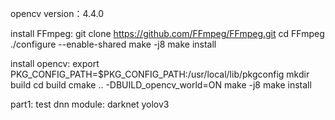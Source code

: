 opencv version：4.4.0

install FFmpeg:
	git clone https://github.com/FFmpeg/FFmpeg.git
	cd FFmpeg
	./configure --enable-shared
	make -j8
	make install

install opencv:
	export PKG_CONFIG_PATH=$PKG_CONFIG_PATH:/usr/local/lib/pkgconfig
	mkdir build
	cd build
	cmake .. -DBUILD_opencv_world=ON
	make -j8
	make install


part1:
	test dnn module: darknet yolov3
